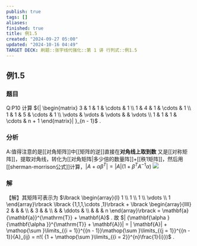```yaml
---
publish: true
tags: []
aliases: 
finished: true
title: 例1.5
created: "2024-09-27 05:00"
updated: "2024-10-16 04:49"
TARGET DECK: 刷题::张宇线代强化::第 1 讲 行列式::例1.5
---
```


## 例1.5
### 题目
Q:P10 计算 ${| \begin{matrix} 3 & 1 & 1 & \cdots & 1 \\ 1 & 4 & 1 & \cdots & 1 \\ 1 & 1 & 5 & \cdots & 1 \\ \vdots & \vdots & \vdots & & \vdots \\ 1 & 1 & 1 & \cdots & n + 1 \end{matrix}| }_{n - 1}$ .
### 分析
A:值得注意的是[[对角矩阵]]中[[矩阵的逆]]直接在**对角线上取到数**
又是[[对称矩阵]]，提取对角线，转化为[[对角矩阵|多少倍的数量阵]]+[[秩1矩阵]]，然后用[[sherman-morrison公式]]计算，$|A+\alpha \beta^T|=|A| (1+\beta^T A^{-1} \alpha)$
![](https://img.hwenyi.live/202410150134195.webp)
### 解
【解】其矩阵可表示为 $\lbrack \begin{array}{l} 1 \\ 1 \\ 1 \\ \vdots \\ 1 \end{array}\rbrack \lbrack {1,1,1,\cdots ,1}\rbrack + \lbrack \begin{array}{llll} 2 & & & \\ & 3 & & \\ & & \ddots & \\ & & & n \end{array}\rbrack = \mathbf{a}{\mathbf{a}}^{\mathrm{T}} + \mathbf{A}$ .
故 $| {\mathbf{\alpha }{\mathbf{\alpha }}^{\mathrm{T}} + \mathbf{A}}| = | \mathbf{A}| + \mathop{\sum }\limits_{{i = 1}}^{{n - 1}}\mathop{\sum }\limits_{{j = 1}}^{{n - 1}}{A}_{ij} = n!( {1 + \mathop{\sum }\limits_{{i = 2}}^{n}\frac{1}{i}})$ .

